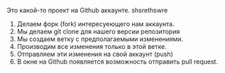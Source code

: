 Это какой-то проект на Github аккаунте. 
shsrethswre


1. Делаем форк (fork) интересуеющего нам аккаунта.
2. Мы делаем git clone для нашего версии репозитория
3. Мы создаем ветку с предполагаемыми изменениями.
4. Производим все изменения только в этой ветке.
5. Отправляем эти изменения на свой аккаунт (push)
6. В окне на Github появляется возможность отправить pull request.
